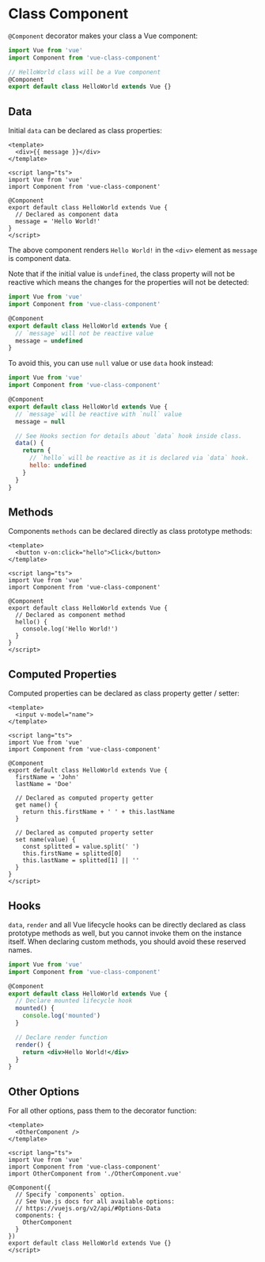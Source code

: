 # Class Component

`@Component` decorator makes your class a Vue component:

```js
import Vue from 'vue'
import Component from 'vue-class-component'

// HelloWorld class will be a Vue component
@Component
export default class HelloWorld extends Vue {}
```

## Data

Initial `data` can be declared as class properties:

```vue
<template>
  <div>{{ message }}</div>
</template>

<script lang="ts">
import Vue from 'vue'
import Component from 'vue-class-component'

@Component
export default class HelloWorld extends Vue {
  // Declared as component data
  message = 'Hello World!'
}
</script>
```

The above component renders `Hello World!` in the `<div>` element as `message` is component data.

Note that if the initial value is `undefined`, the class property will not be reactive which means the changes for the properties will not be detected:

```js
import Vue from 'vue'
import Component from 'vue-class-component'

@Component
export default class HelloWorld extends Vue {
  // `message` will not be reactive value
  message = undefined
}
```

To avoid this, you can use `null` value or use `data` hook instead:

```js
import Vue from 'vue'
import Component from 'vue-class-component'

@Component
export default class HelloWorld extends Vue {
  // `message` will be reactive with `null` value
  message = null

  // See Hooks section for details about `data` hook inside class.
  data() {
    return {
      // `hello` will be reactive as it is declared via `data` hook.
      hello: undefined
    }
  }
}
```

## Methods

Components `methods` can be declared directly as class prototype methods:

```vue
<template>
  <button v-on:click="hello">Click</button>
</template>

<script lang="ts">
import Vue from 'vue'
import Component from 'vue-class-component'

@Component
export default class HelloWorld extends Vue {
  // Declared as component method
  hello() {
    console.log('Hello World!')
  }
}
</script>
```

## Computed Properties

Computed properties can be declared as class property getter / setter:

```vue
<template>
  <input v-model="name">
</template>

<script lang="ts">
import Vue from 'vue'
import Component from 'vue-class-component'

@Component
export default class HelloWorld extends Vue {
  firstName = 'John'
  lastName = 'Doe'

  // Declared as computed property getter
  get name() {
    return this.firstName + ' ' + this.lastName
  }

  // Declared as computed property setter
  set name(value) {
    const splitted = value.split(' ')
    this.firstName = splitted[0]
    this.lastName = splitted[1] || ''
  }
}
</script>
```

## Hooks

`data`, `render` and all Vue lifecycle hooks can be directly declared as class prototype methods as well, but you cannot invoke them on the instance itself. When declaring custom methods, you should avoid these reserved names.

```jsx
import Vue from 'vue'
import Component from 'vue-class-component'

@Component
export default class HelloWorld extends Vue {
  // Declare mounted lifecycle hook
  mounted() {
    console.log('mounted')
  }

  // Declare render function
  render() {
    return <div>Hello World!</div>
  }
}
```

## Other Options

For all other options, pass them to the decorator function:

```vue
<template>
  <OtherComponent />
</template>

<script lang="ts">
import Vue from 'vue'
import Component from 'vue-class-component'
import OtherComponent from './OtherComponent.vue'

@Component({
  // Specify `components` option.
  // See Vue.js docs for all available options:
  // https://vuejs.org/v2/api/#Options-Data
  components: {
    OtherComponent
  }
})
export default class HelloWorld extends Vue {}
</script>
```